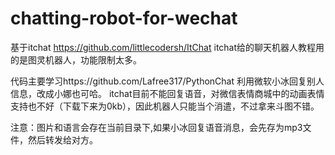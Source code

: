 # chatting-robot-for-wechat

基于itchat https://github.com/littlecodersh/ItChat
itchat给的聊天机器人教程用的是图灵机器人，功能限制太多。

代码主要学习https://github.com/Lafree317/PythonChat
利用微软小冰回复别人信息，改成小娜也可哈。
itchat目前不能回复语音，对微信表情商城中的动画表情支持也不好（下载下来为0kb），因此机器人只能当个消遣，不过拿来斗图不错。

注意：图片和语言会存在当前目录下,如果小冰回复语音消息，会先存为mp3文件，然后转发给对方。
